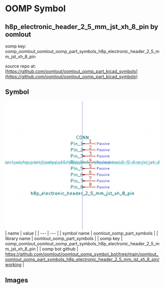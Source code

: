 # OOMP Symbol  
## h8p_electronic_header_2_5_mm_jst_xh_8_pin  by oomlout  
  
oomp key: oomp_oomlout_oomlout_oomp_part_symbols_h8p_electronic_header_2_5_mm_jst_xh_8_pin  
  
source repo at: [https://github.com/oomlout/oomlout_oomp_part_kicad_symbols](https://github.com/oomlout/oomlout_oomp_part_kicad_symbols)  
## Symbol  
  
[![working.png](working_600.png)](working.png)  
| name | value | 
| --- | --- | 
| symbol name | oomlout_oomp_part_symbols | 
| library name | oomlout_oomp_part_symbols | 
| oomp key | oomp_oomlout_oomlout_oomp_part_symbols_h8p_electronic_header_2_5_mm_jst_xh_8_pin | 
| oomp bot github | https://github.com/oomlout/oomlout_oomp_symbol_bot/tree/main/oomlout_oomlout_oomp_part_symbols_h8p_electronic_header_2_5_mm_jst_xh_8_pin/working | 
## Images  
